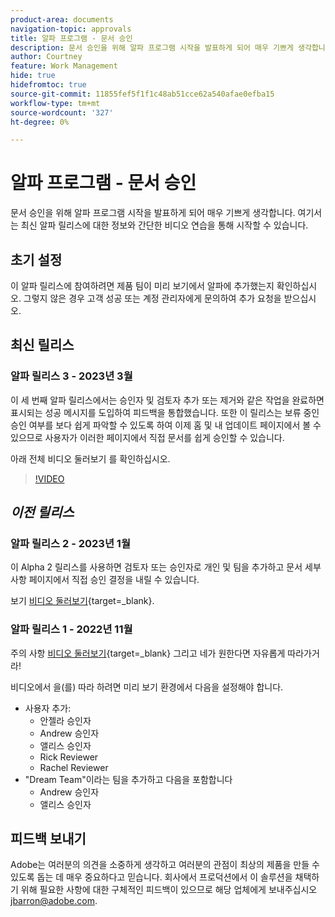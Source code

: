 ```yaml
---
product-area: documents
navigation-topic: approvals
title: 알파 프로그램 - 문서 승인
description: 문서 승인을 위해 알파 프로그램 시작을 발표하게 되어 매우 기쁘게 생각합니다. 여기서는 최신 알파 릴리스에 대한 정보와 간단한 비디오 연습을 통해 시작할 수 있습니다.
author: Courtney
feature: Work Management
hide: true
hidefromtoc: true
source-git-commit: 11855fef5f1f1c48ab51cce62a540afae0efba15
workflow-type: tm+mt
source-wordcount: '327'
ht-degree: 0%

---
```



# 알파 프로그램 - 문서 승인

문서 승인을 위해 알파 프로그램 시작을 발표하게 되어 매우 기쁘게 생각합니다. 여기서는 최신 알파 릴리스에 대한 정보와 간단한 비디오 연습을 통해 시작할 수 있습니다.

## 초기 설정

이 알파 릴리스에 참여하려면 제품 팀이 미리 보기에서 알파에 추가했는지 확인하십시오. 그렇지 않은 경우 고객 성공 또는 계정 관리자에게 문의하여 추가 요청을 받으십시오.

## 최신 릴리스

### 알파 릴리스 3 - 2023년 3월

이 세 번째 알파 릴리스에서는 승인자 및 검토자 추가 또는 제거와 같은 작업을 완료하면 표시되는 성공 메시지를 도입하여 피드백을 통합했습니다. 또한 이 릴리스는 보류 중인 승인 여부를 보다 쉽게 파악할 수 있도록 하여 이제 홈 및 내 업데이트 페이지에서 볼 수 있으므로 사용자가 이러한 페이지에서 직접 문서를 쉽게 승인할 수 있습니다.

아래 전체 비디오 둘러보기 를 확인하십시오.

>[!VIDEO](https://video.tv.adobe.com/v/3417854/)

## _이전 릴리스_

### 알파 릴리스 2 - 2023년 1월

이 Alpha 2 릴리스를 사용하면 검토자 또는 승인자로 개인 및 팀을 추가하고 문서 세부 사항 페이지에서 직접 승인 결정을 내릴 수 있습니다.

보기 [비디오 둘러보기](https://video.tv.adobe.com/v/3413941){target=_blank}.

### 알파 릴리스 1 - 2022년 11월

주의 사항 [비디오 둘러보기](https://video.tv.adobe.com/v/3412837){target=_blank} 그리고 네가 원한다면 자유롭게 따라가거라!

비디오에서 을(를) 따라 하려면 미리 보기 환경에서 다음을 설정해야 합니다.

* 사용자 추가:
   * 안젤라 승인자
   * Andrew 승인자
   * 앨리스 승인자
   * Rick Reviewer
   * Rachel Reviewer
* &quot;Dream Team&quot;이라는 팀을 추가하고 다음을 포함합니다
   * Andrew 승인자
   * 앨리스 승인자

## 피드백 보내기

Adobe는 여러분의 의견을 소중하게 생각하고 여러분의 관점이 최상의 제품을 만들 수 있도록 돕는 데 매우 중요하다고 믿습니다. 회사에서 프로덕션에서 이 솔루션을 채택하기 위해 필요한 사항에 대한 구체적인 피드백이 있으므로 해당 업체에게 보내주십시오 [jbarron@adobe.com](mailto:jbarron@adobe.com).
